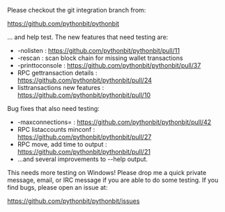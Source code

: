 Please checkout the git integration branch from:

https://github.com/pythonbit/pythonbit

... and help test.  The new features that need testing are:

* -nolisten : https://github.com/pythonbit/pythonbit/pull/11
* -rescan : scan block chain for missing wallet transactions
* -printtoconsole : https://github.com/pythonbit/pythonbit/pull/37
* RPC gettransaction details : https://github.com/pythonbit/pythonbit/pull/24
* listtransactions new features : https://github.com/pythonbit/pythonbit/pull/10

Bug fixes that also need testing:

* -maxconnections= : https://github.com/pythonbit/pythonbit/pull/42
* RPC listaccounts minconf : https://github.com/pythonbit/pythonbit/pull/27
* RPC move, add time to output : https://github.com/pythonbit/pythonbit/pull/21
* ...and several improvements to --help output.

This needs more testing on Windows!  Please drop me a quick private message, email, or IRC message if you are able to do some testing.  If you find bugs, please open an issue at:

https://github.com/pythonbit/pythonbit/issues

